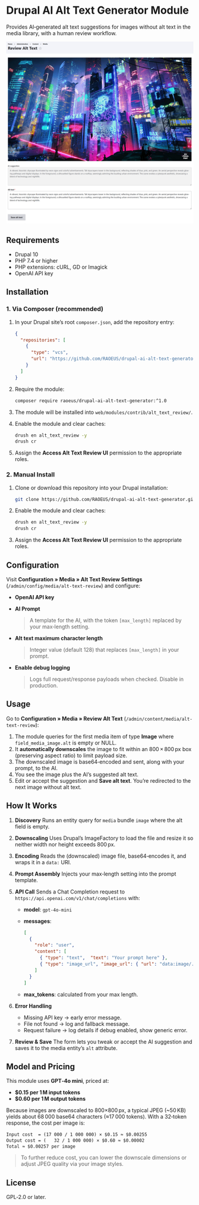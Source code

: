# Drupal AI Alt Text Generator Module

Provides AI‑generated alt text suggestions for images without alt text in the media library, with a human review workflow.

![Example of alt text review page](inc/img/example.jpg)

## Requirements

- Drupal 10  
- PHP 7.4 or higher  
- PHP extensions: cURL, GD or Imagick  
- OpenAI API key  

## Installation

### 1. Via Composer (recommended)

1. In your Drupal site’s root `composer.json`, add the repository entry:
   ```json
   {
     "repositories": [
       {
         "type": "vcs",
         "url": "https://github.com/RAOEUS/drupal-ai-alt-text-generator"
       }
     ]
   }

2. Require the module:

   ```bash
   composer require raoeus/drupal-ai-alt-text-generator:^1.0
   ```
3. The module will be installed into `web/modules/contrib/alt_text_review/`.
4. Enable the module and clear caches:

   ```bash
   drush en alt_text_review -y
   drush cr
   ```
5. Assign the **Access Alt Text Review UI** permission to the appropriate roles.

### 2. Manual Install

1. Clone or download this repository into your Drupal installation:

   ```bash
   git clone https://github.com/RAOEUS/drupal-ai-alt-text-generator.git web/modules/contrib/alt_text_review
   ```
2. Enable the module and clear caches:

   ```bash
   drush en alt_text_review -y
   drush cr
   ```
3. Assign the **Access Alt Text Review UI** permission to the appropriate roles.

## Configuration

Visit **Configuration » Media » Alt Text Review Settings** (`/admin/config/media/alt-text-review`) and configure:

* **OpenAI API key**
* **AI Prompt**

  > A template for the AI, with the token `[max_length]` replaced by your max‑length setting.
* **Alt text maximum character length**

  > Integer value (default 128) that replaces `[max_length]` in your prompt.
* **Enable debug logging**

  > Logs full request/response payloads when checked. Disable in production.

## Usage

Go to **Configuration » Media » Review Alt Text** (`/admin/content/media/alt-text-review`):

1. The module queries for the first media item of type **Image** where `field_media_image.alt` is empty or NULL.
2. It **automatically downscales** the image to fit within an 800 × 800 px box (preserving aspect ratio) to limit payload size.
3. The downscaled image is base64‑encoded and sent, along with your prompt, to the AI.
4. You see the image plus the AI’s suggested alt text.
5. Edit or accept the suggestion and **Save alt text**. You’re redirected to the next image without alt text.

## How It Works

1. **Discovery**
   Runs an entity query for `media` bundle `image` where the alt field is empty.
2. **Downscaling**
   Uses Drupal’s ImageFactory to load the file and resize it so neither width nor height exceeds 800 px.
3. **Encoding**
   Reads the (downscaled) image file, base64‑encodes it, and wraps it in a `data:` URI.
4. **Prompt Assembly**
   Injects your max‑length setting into the prompt template.
5. **API Call**
   Sends a Chat Completion request to `https://api.openai.com/v1/chat/completions` with:

   * **model**: `gpt-4o-mini`
   * **messages**:

     ```json
     [
       {
         "role": "user",
         "content": [
           { "type": "text",  "text": "Your prompt here" },
           { "type": "image_url", "image_url": { "url": "data:image/..." } }
         ]
       }
     ]
     ```
   * **max\_tokens**: calculated from your max length.
6. **Error Handling**

   * Missing API key → early error message.
   * File not found → log and fallback message.
   * Request failure → log details if debug enabled, show generic error.
7. **Review & Save**
   The form lets you tweak or accept the AI suggestion and saves it to the media entity’s `alt` attribute.

## Model and Pricing

This module uses **GPT‑4o mini**, priced at:

* **\$0.15 per 1 M input tokens**
* **\$0.60 per 1 M output tokens**

Because images are downscaled to 800×800 px, a typical JPEG (\~50 KB) yields about 68 000 base64 characters (≈17 000 tokens). With a 32‑token response, the cost per image is:

```text
Input cost  = (17 000 / 1 000 000) × $0.15 ≈ $0.00255  
Output cost = (   32 / 1 000 000) × $0.60 ≈ $0.00002  
Total ≈ $0.00257 per image
```

> To further reduce cost, you can lower the downscale dimensions or adjust JPEG quality via your image styles.

## License

GPL‑2.0 or later.
